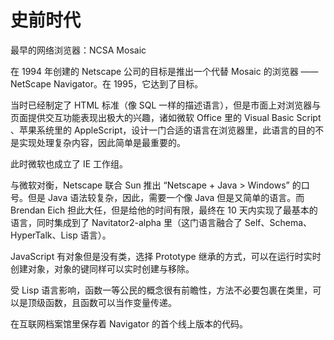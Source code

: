 # 史前时代

最早的网络浏览器：NCSA Mosaic

在 1994 年创建的 Netscape 公司的目标是推出一个代替 Mosaic 的浏览器 —— NetScape Navigator。在 1995，它达到了目标。

当时已经制定了 HTML 标准（像 SQL 一样的描述语言），但是市面上对浏览器与页面提供交互功能表现出极大的兴趣，诸如微软 Office 里的 Visual Basic Script 、苹果系统里的 AppleScript，设计一门合适的语言在浏览器里，此语言的目的不是实现处理复杂内容，因此简单是最重要的。

此时微软也成立了 IE 工作组。

与微软对衡，Netscape 联合 Sun 推出 “Netscape + Java > Windows” 的口号。但是 Java 语法较复杂，因此，需要一个像 Java 但是又简单的语言。而 Brendan Eich 担此大任，但是给他的时间有限，最终在 10 天内实现了最基本的语言，同时集成到了 Navitator2-alpha 里（这门语言融合了 Self、Schema、HyperTalk、Lisp 语言）。

JavaScript 有对象但是没有类，选择 Prototype 继承的方式，可以在运行时实时创建对象，对象的键同样可以实时创建与移除。

受 Lisp 语言影响，函数一等公民的概念很有前瞻性，方法不必要包裹在类里，可以是顶级函数，且函数可以当作变量传递。

在互联网档案馆里保存着 Navigator 的首个线上版本的代码。
